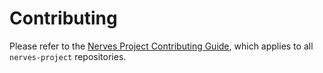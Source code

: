 # Contributing

Please refer to the [Nerves Project Contributing Guide], which applies to all
`nerves-project` repositories.

[Nerves Project Contributing Guide]: https://github.com/nerves-project/nerves/blob/master/CONTRIBUTING.md
